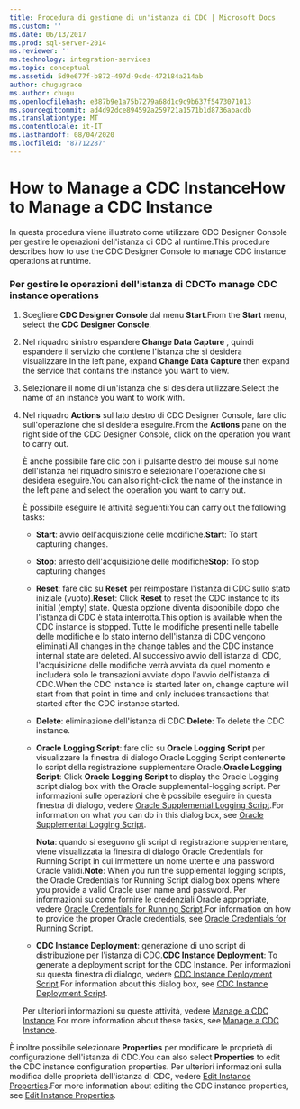 ```yaml
---
title: Procedura di gestione di un'istanza di CDC | Microsoft Docs
ms.custom: ''
ms.date: 06/13/2017
ms.prod: sql-server-2014
ms.reviewer: ''
ms.technology: integration-services
ms.topic: conceptual
ms.assetid: 5d9e677f-b872-497d-9cde-472184a214ab
author: chugugrace
ms.author: chugu
ms.openlocfilehash: e387b9e1a75b7279a68d1c9c9b637f5473071013
ms.sourcegitcommit: ad4d92dce894592a259721a1571b1d8736abacdb
ms.translationtype: MT
ms.contentlocale: it-IT
ms.lasthandoff: 08/04/2020
ms.locfileid: "87712287"
---
```

# <a name="how-to-manage-a-cdc-instance"></a><span data-ttu-id="84a60-102">How to Manage a CDC Instance</span><span class="sxs-lookup"><span data-stu-id="84a60-102">How to Manage a CDC Instance</span></span>
  <span data-ttu-id="84a60-103">In questa procedura viene illustrato come utilizzare CDC Designer Console per gestire le operazioni dell'istanza di CDC al runtime.</span><span class="sxs-lookup"><span data-stu-id="84a60-103">This procedure describes how to use the CDC Designer Console to manage CDC instance operations at runtime.</span></span>  
  
### <a name="to-manage-cdc-instance-operations"></a><span data-ttu-id="84a60-104">Per gestire le operazioni dell'istanza di CDC</span><span class="sxs-lookup"><span data-stu-id="84a60-104">To manage CDC instance operations</span></span>  
  
1.  <span data-ttu-id="84a60-105">Scegliere **CDC Designer Console** dal menu **Start**.</span><span class="sxs-lookup"><span data-stu-id="84a60-105">From the **Start** menu, select the **CDC Designer Console**.</span></span>  
  
2.  <span data-ttu-id="84a60-106">Nel riquadro sinistro espandere **Change Data Capture** , quindi espandere il servizio che contiene l'istanza che si desidera visualizzare.</span><span class="sxs-lookup"><span data-stu-id="84a60-106">In the left pane, expand **Change Data Capture** then expand the service that contains the instance you want to view.</span></span>  
  
3.  <span data-ttu-id="84a60-107">Selezionare il nome di un'istanza che si desidera utilizzare.</span><span class="sxs-lookup"><span data-stu-id="84a60-107">Select the name of an instance you want to work with.</span></span>  
  
4.  <span data-ttu-id="84a60-108">Nel riquadro **Actions** sul lato destro di CDC Designer Console, fare clic sull'operazione che si desidera eseguire.</span><span class="sxs-lookup"><span data-stu-id="84a60-108">From the **Actions** pane on the right side of the CDC Designer Console, click on the operation you want to carry out.</span></span>  
  
     <span data-ttu-id="84a60-109">È anche possibile fare clic con il pulsante destro del mouse sul nome dell'istanza nel riquadro sinistro e selezionare l'operazione che si desidera eseguire.</span><span class="sxs-lookup"><span data-stu-id="84a60-109">You can also right-click the name of the instance in the left pane and select the operation you want to carry out.</span></span>  
  
     <span data-ttu-id="84a60-110">È possibile eseguire le attività seguenti:</span><span class="sxs-lookup"><span data-stu-id="84a60-110">You can carry out the following tasks:</span></span>  
  
    -   <span data-ttu-id="84a60-111">**Start**: avvio dell'acquisizione delle modifiche.</span><span class="sxs-lookup"><span data-stu-id="84a60-111">**Start**: To start capturing changes.</span></span>  
  
    -   <span data-ttu-id="84a60-112">**Stop**: arresto dell'acquisizione delle modifiche</span><span class="sxs-lookup"><span data-stu-id="84a60-112">**Stop**: To stop capturing changes</span></span>  
  
    -   <span data-ttu-id="84a60-113">**Reset**: fare clic su **Reset** per reimpostare l'istanza di CDC sullo stato iniziale (vuoto).</span><span class="sxs-lookup"><span data-stu-id="84a60-113">**Reset**: Click **Reset** to reset the CDC instance to its initial (empty) state.</span></span> <span data-ttu-id="84a60-114">Questa opzione diventa disponibile dopo che l'istanza di CDC è stata interrotta.</span><span class="sxs-lookup"><span data-stu-id="84a60-114">This option is available when the CDC instance is stopped.</span></span> <span data-ttu-id="84a60-115">Tutte le modifiche presenti nelle tabelle delle modifiche e lo stato interno dell'istanza di CDC vengono eliminati.</span><span class="sxs-lookup"><span data-stu-id="84a60-115">All changes in the change tables and the CDC instance internal state are deleted.</span></span> <span data-ttu-id="84a60-116">Al successivo avvio dell'istanza di CDC, l'acquisizione delle modifiche verrà avviata da quel momento e includerà solo le transazioni avviate dopo l'avvio dell'istanza di CDC.</span><span class="sxs-lookup"><span data-stu-id="84a60-116">When the CDC instance is started later on, change capture will start from that point in time and only includes transactions that started after the CDC instance started.</span></span>  
  
    -   <span data-ttu-id="84a60-117">**Delete**: eliminazione dell'istanza di CDC.</span><span class="sxs-lookup"><span data-stu-id="84a60-117">**Delete**: To delete the CDC instance.</span></span>  
  
    -   <span data-ttu-id="84a60-118">**Oracle Logging Script**: fare clic su **Oracle Logging Script** per visualizzare la finestra di dialogo Oracle Logging Script contenente lo script della registrazione supplementare Oracle.</span><span class="sxs-lookup"><span data-stu-id="84a60-118">**Oracle Logging Script**: Click **Oracle Logging Script** to display the Oracle Logging script dialog box with the Oracle supplemental-logging script.</span></span> <span data-ttu-id="84a60-119">Per informazioni sulle operazioni che è possibile eseguire in questa finestra di dialogo, vedere [Oracle Supplemental Logging Script](oracle-supplemental-logging-script.md).</span><span class="sxs-lookup"><span data-stu-id="84a60-119">For information on what you can do in this dialog box, see [Oracle Supplemental Logging Script](oracle-supplemental-logging-script.md).</span></span>  
  
         <span data-ttu-id="84a60-120">**Nota**: quando si eseguono gli script di registrazione supplementare, viene visualizzata la finestra di dialogo Oracle Credentials for Running Script in cui immettere un nome utente e una password Oracle validi.</span><span class="sxs-lookup"><span data-stu-id="84a60-120">**Note**: When you run the supplemental logging scripts, the Oracle Credentials for Running Script dialog box opens where you provide a valid Oracle user name and password.</span></span> <span data-ttu-id="84a60-121">Per informazioni su come fornire le credenziali Oracle appropriate, vedere [Oracle Credentials for Running Script](oracle-credentials-for-running-script.md).</span><span class="sxs-lookup"><span data-stu-id="84a60-121">For information on how to provide the proper Oracle credentials, see [Oracle Credentials for Running Script](oracle-credentials-for-running-script.md).</span></span>  
  
    -   <span data-ttu-id="84a60-122">**CDC Instance Deployment**: generazione di uno script di distribuzione per l'istanza di CDC.</span><span class="sxs-lookup"><span data-stu-id="84a60-122">**CDC Instance Deployment**: To generate a deployment script for the CDC Instance.</span></span> <span data-ttu-id="84a60-123">Per informazioni su questa finestra di dialogo, vedere [CDC Instance Deployment Script](cdc-instance-deployment-script.md).</span><span class="sxs-lookup"><span data-stu-id="84a60-123">For information about this dialog box, see [CDC Instance Deployment Script](cdc-instance-deployment-script.md).</span></span>  
  
     <span data-ttu-id="84a60-124">Per ulteriori informazioni su queste attività, vedere [Manage a CDC Instance](manage-a-cdc-instance.md).</span><span class="sxs-lookup"><span data-stu-id="84a60-124">For more information about these tasks, see [Manage a CDC Instance](manage-a-cdc-instance.md).</span></span>  
  
 <span data-ttu-id="84a60-125">È inoltre possibile selezionare **Properties** per modificare le proprietà di configurazione dell'istanza di CDC.</span><span class="sxs-lookup"><span data-stu-id="84a60-125">You can also select **Properties** to edit the CDC instance configuration properties.</span></span> <span data-ttu-id="84a60-126">Per ulteriori informazioni sulla modifica delle proprietà dell'istanza di CDC, vedere [Edit Instance Properties](edit-instance-properties.md).</span><span class="sxs-lookup"><span data-stu-id="84a60-126">For more information about editing the CDC instance properties, see [Edit Instance Properties](edit-instance-properties.md).</span></span>  
  
  
